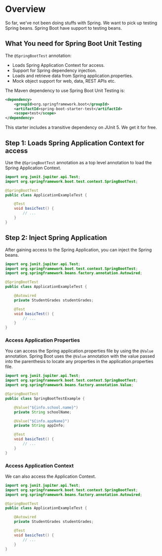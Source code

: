 # Overview

So far, we've not been doing stuffs with Spring. We want to pick up testing Spring beans. Spring Boot have support to testing beans.


## What You need for Spring Boot Unit Testing

The `@SpringBootTest` annotation:

  + Loads Spring Application Context for access.
  + Support for Spring dependency injection.
  + Loads and retrieve data from Spring application.properties.
  + Mock object support for web, data, REST APIs etc.

The Maven dependency to use Spring Boot Unit Testing is:


```xml
<dependency>
    <groupId>org.springframework.boot</groupId>
    <artifactId>spring-boot-starter-test</artifactId>
    <scope>test</scope>
</dependency>

```

This starter includes a transitive dependency on JUnit 5. We get it for free.


## Step 1: Loads Spring Application Context for access

Use the `@SpringBootTest` annotation as a top level annotation to load the Spring Application Context.


```java
import org.junit.jupiter.api.Test;
import org.springframework.boot.test.context.SpringBootTest;

@SpringBootTest
public class ApplicationExampleTest {

    @Test
    void basicTest() {
        // ...
    }
}

```


## Step 2: Inject Spring Application

After gaining access to the Spring Application, you can inject the Spring beans.


```java
import org.junit.jupiter.api.Test;
import org.springframework.boot.test.context.SpringBootTest;
import org.springframework.beans.factory.annotation.Autowired;

@SpringBootTest
public class ApplicationExampleTest {

    @Autowired
    private StudentGrades studentGrades;

    @Test
    void basicTest() {
        // ...
    }
}

```


### Access Application Properties

You can access the Spring application.properties file by using the `@Value` annotation. Spring Boot uses the `@Value` annotation with the value passed into the parenthesis to locate any properties in the application.properties file.


```java
import org.junit.jupiter.api.Test;
import org.springframework.boot.test.context.SpringBootTest;
import org.springframework.beans.factory.annotation.Value;

@SpringBootTest
public class SpringBootTestExample {

    @Value("${info.school.name}")
    private String schoolName;

    @Value("${info.appName}")
    private String appInfo;

    @Test
    void basicTest() {
        // ...
    }
}

```


### Access Application Context

We can also access the Application Context.


```java
import org.junit.jupiter.api.Test;
import org.springframework.boot.test.context.SpringBootTest;
import org.springframework.beans.factory.annotation.Autowired;

@SpringBootTest
public class ApplicationExampleTest {

    @Autowired
    private StudentGrades studentGrades;

    @Test
    void basicTest() {
        // ...
    }
}

```
